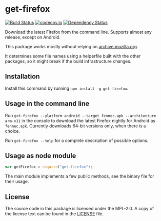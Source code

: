 # get-firefox
[![Build Status](https://travis-ci.org/freaktechnik/get-firefox.svg?branch=master)](https://travis-ci.org/freaktechnik/get-firefox) [![codecov.io](https://codecov.io/github/freaktechnik/get-firefox/coverage.svg?branch=master)](https://codecov.io/github/freaktechnik/get-firefox?branch=master) [![Dependency Status](https://dependencyci.com/github/freaktechnik/get-firefox/badge)](https://dependencyci.com/github/freaktechnik/get-firefox)

Download the latest Firefox from the command line. Supports almost any release,
except on Android.

This package works mostly without relying on
[archive.mozilla.org](https://archive.mozilla.org).

It determines some file names using a helperfile built with the other
packages, so it might break if the build infrastructure changes.

## Installation

Install this command by running `npm install -g get-firefox`.

## Usage in the command line
Run `get-firefox --platform android --target fennec.apk --architecture arm-v11` in the console to download the latest Firefox nightly for Android as `fennec.apk`. Currently downloads 64-bit versions only, when there is a choice.

Run `get-firefox --help` for a complete description of possible options.

## Usage as node module
```js
var getFirefox = require("get-firefox");
```
The main module implements a few public methods, see the binary file for their usage.

## License
The source code in this package is licensed under the MPL-2.0. A copy of the
license text can be found in the [LICENSE](LICENSE) file.

